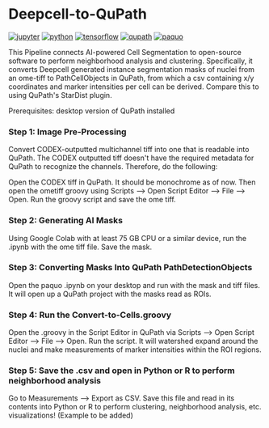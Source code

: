 # Deepcell-to-QuPath
[![jupyter](https://img.shields.io/badge/Jupyter-Lab-F37626.svg?style=flat&logo=Jupyter)](https://jupyterlab.readthedocs.io/en/stable)
[![python](https://img.shields.io/badge/Python-3.8-blue.svg?style=flat&logo=python&logoColor=white)](https://www.python.org)
[![tensorflow](https://img.shields.io/badge/TensorFlow-2.8.4-FF6F00.svg?style=flat&logo=tensorflow)](https://www.tensorflow.org)
[![qupath](https://img.shields.io/badge/QuPath-4.0-blue)](https://qupath.github.io/)
[![paquo](https://img.shields.io/badge/PAQUO-0.7.1-purple)](https://paquo.readthedocs.io/)


This Pipeline connects AI-powered Cell Segmentation to open-source software to perform neighborhood analysis and clustering. Specifically, it converts Deepcell generated instance segmentation masks of nuclei from an ome-tiff to PathCellObjects in QuPath, from which a csv containing x/y coordinates and marker intensities per cell can be derived. Compare this to using QuPath's StarDist plugin.

Prerequisites: desktop version of QuPath installed

### Step 1: Image Pre-Processing

Convert CODEX-outputted multichannel tiff into one that is readable into QuPath. The CODEX outputted tiff doesn't have the required metadata for QuPath to recognize the channels. Therefore, do the following:

Open the CODEX tiff in QuPath. It should be monochrome as of now. Then open the ometiff groovy using Scripts --> Open Script Editor --> File --> Open. Run the groovy script and save the ome tiff.

### Step 2: Generating AI Masks

Using Google Colab with at least 75 GB CPU or a similar device, run the .ipynb with the ome tiff file. Save the mask.

### Step 3: Converting Masks Into QuPath PathDetectionObjects

Open the paquo .ipynb on your desktop and run with the mask and tiff files. It will open up a QuPath project with the masks read as ROIs.

### Step 4: Run the Convert-to-Cells.groovy

Open the .groovy in the Script Editor in QuPath via Scripts --> Open Script Editor --> File --> Open. Run the script. It will watershed expand around the nuclei and make measurements of marker intensities within the ROI regions.

### Step 5: Save the .csv and open in Python or R to perform neighborhood analysis

Go to Measurements --> Export as CSV. Save this file and read in its contents into Python or R to perform clustering, neighborhood analysis, etc. visualizations! (Example to be added)
